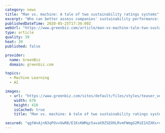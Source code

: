 ```yaml
---
category: news
title: "Man vs. machine: A tale of two sustainability ratings systems"
excerpt: "Who can better assess companies' sustainability performance: artificial intelligence or really smart analysts? The race is on."
publishedDateTime: 2020-05-25T17:36:00Z
webUrl: "https://www.greenbiz.com/article/man-vs-machine-tale-two-sustainability-ratings-systems"
type: article
quality: 39
heat: 39
published: false

provider:
  name: GreenBiz
  domain: greenbiz.com

topics:
  - Machine Learning
  - AI

images:
  - url: "https://www.greenbiz.com/sites/default/files/styles/teaser_vertical/public/images/articles/featured/benjamin-mask.jpg?itok=Svf5Xn5F"
    width: 676
    height: 410
    isCached: true
    title: "Man vs. machine: A tale of two sustainability ratings systems"

secured: "qgtWxAjnN3qPOvvUwRB/E1KsKWMqz5avaX9ZSEO9LRvmFWmgG2MiE1XZXKs+cGDvFR6LaW3Qexo0P+0zhbHCGs2NQ3qpLhYOTr0pjHAOag+S0sMZIL1PCFSZqgkkVA0PNTKQmSt8fKUr4dU3P3G0XXqdNEQtlk58BA3O1IdwXhP5/MdsKeI+eOytBz92KyDOg+ViubG7H4qtuklKSjZT+l6ex3CbjYvW3C4XHsHqkvQusRUzFm7w7G2LdE9m6LRK5IAo/jZt7mRoXJDafGJoZD03MZnD0378IomrUIUjjCbsdRF2YBsn2n5wHN3+Bq8R+8uikWfXCaqFUWwS+F/sigInCPNPSVmR/MC54pWZbzr0Fh6WDU9tqEXsclLnsVr0ebCN25gspjMwPnfmHFWSjKNF1YSHNTExWxUO+Kn4MSM46q6unE5WaEeJs7xlGaXHVlf1znuFrQK7rtG+jmLYP0Tdjhlmcz8Bz1Cr3rcsvb0=;+DFoOXFmdxwc409xVjUjZw=="
---
```


